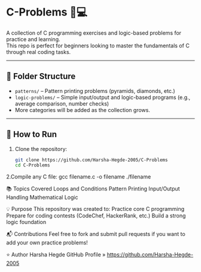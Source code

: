 # C-Problems 🧠💻

A collection of C programming exercises and logic-based problems for practice and learning.  
This repo is perfect for beginners looking to master the fundamentals of C through real coding tasks.

---

## 📁 Folder Structure

- `patterns/` – Pattern printing problems (pyramids, diamonds, etc.)
- `logic-problems/` – Simple input/output and logic-based programs (e.g., average comparison, number checks)
- More categories will be added as the collection grows.

---

## 🚀 How to Run

1. Clone the repository:
   ```bash
   git clone https://github.com/Harsha-Hegde-2005/C-Problems
   cd C-Problems

2.Compile any C file:
gcc filename.c -o filename
./filename

📚 Topics Covered
Loops and Conditions
Pattern Printing
Input/Output Handling
Mathematical Logic

💡 Purpose
This repository was created to:
Practice core C programming
Prepare for coding contests (CodeChef, HackerRank, etc.)
Build a strong logic foundation

📬 Contributions
Feel free to fork and submit pull requests if you want to add your own practice problems!

⭐ Author
Harsha Hegde
GitHub Profile » https://github.com/Harsha-Hegde-2005

